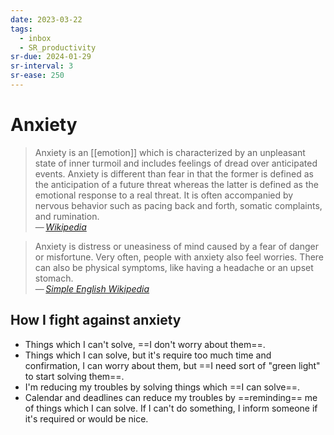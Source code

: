 ```yaml
---
date: 2023-03-22
tags:
  - inbox
  - SR_productivity
sr-due: 2024-01-29
sr-interval: 3
sr-ease: 250
---
```


# Anxiety

> Anxiety is an [[emotion]] which is characterized by an unpleasant state of
> inner turmoil and includes feelings of dread over anticipated events. Anxiety
> is different than fear in that the former is defined as the anticipation of a
> future threat whereas the latter is defined as the emotional response to a
> real threat. It is often accompanied by nervous behavior such as pacing back
> and forth, somatic complaints, and rumination.\
> — <cite>[Wikipedia](https://en.wikipedia.org/wiki/Anxiety)</cite>

> Anxiety is distress or uneasiness of mind caused by a fear of danger or
> misfortune. Very often, people with anxiety also feel worries. There can also
> be physical symptoms, like having a headache or an upset stomach.\
> — <cite>[Simple English Wikipedia](https://simple.wikipedia.org/wiki/Anxiety)</cite>

## How I fight against anxiety

- Things which I can't solve, ==I don't worry about them==.
- Things which I can solve, but it's require too much time and confirmation, I
can worry about them, but ==I need sort of "green light" to start solving
them==.
- I'm reducing my troubles by solving things which ==I can solve==.
- Calendar and deadlines can reduce my troubles by ==reminding== me of things which I can solve. If I can't do something, I inform someone if it's required or would be nice.

